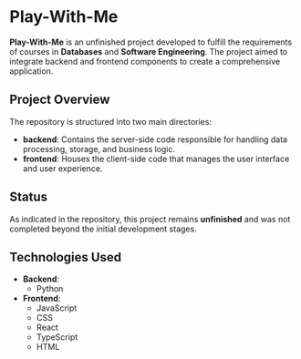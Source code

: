 # Play-With-Me

**Play-With-Me** is an unfinished project developed to fulfill the requirements of courses in **Databases** and **Software Engineering**. The project aimed to integrate backend and frontend components to create a comprehensive application.

## Project Overview

The repository is structured into two main directories:

- **backend**: Contains the server-side code responsible for handling data processing, storage, and business logic.
- **frontend**: Houses the client-side code that manages the user interface and user experience.

## Status

As indicated in the repository, this project remains **unfinished** and was not completed beyond the initial development stages.

## Technologies Used

- **Backend**:
  - Python
- **Frontend**:
  - JavaScript
  - CSS
  - React
  - TypeScript
  - HTML
